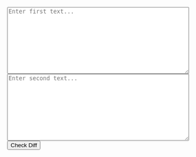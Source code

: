 <div id="diffStats"></div>
<div class="inputs-container">
    <textarea id="text1" placeholder="Enter first text..." rows="10" cols="50"></textarea>
    <textarea id="text2" placeholder="Enter second text..." rows="10" cols="50"></textarea>
    <div class="minimap-container" id="minimapContainer">
        <canvas id="minimap" class="minimap"></canvas>
        <div id="minimapOverlay" class="minimap-overlay"></div>
    </div>
</div>
<button onclick="checkDiff()" class="control-button">Check Diff</button>
<div id="diffOutput" class="diff-container">
    <div class="line-numbers" id="lineNumbers"></div>
    <div class="diff-lines" id="diffLines"></div>
</div>
<script src="../js/diff.js"></script>
<link rel="stylesheet" href="../stylesheets/diff.css">
<script src="https://cdn.jsdelivr.net/npm/diff@5.0.0/dist/diff.min.js"></script>